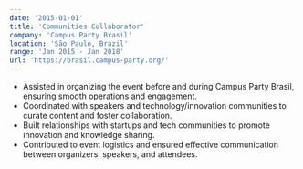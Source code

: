 ```yaml
---
date: '2015-01-01'
title: 'Communities Collaborator'
company: 'Campus Party Brasil'
location: 'São Paulo, Brazil'
range: 'Jan 2015 - Jan 2018'
url: 'https://brasil.campus-party.org/'
---
```


- Assisted in organizing the event before and during Campus Party Brasil, ensuring smooth operations and engagement.
- Coordinated with speakers and technology/innovation communities to curate content and foster collaboration.
- Built relationships with startups and tech communities to promote innovation and knowledge sharing.
- Contributed to event logistics and ensured effective communication between organizers, speakers, and attendees.
